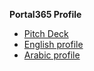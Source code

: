 **Portal365 Profile**

- [Pitch Deck](pitch-deck/index.html)
- [English profile](profile/index.html)
- [Arabic profile](profile/ar/index.html)
